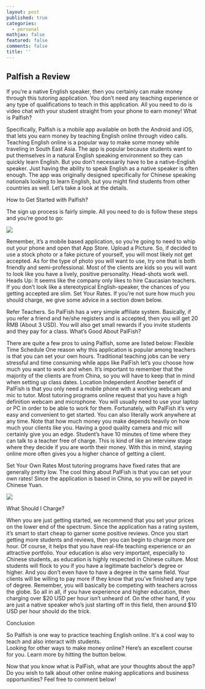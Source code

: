 ```yaml
---
layout: post
published: true
categories:
  - personal
mathjax: false
featured: false
comments: false
title: ''
---
```

## Palfish a Review

If you’re a native English speaker, then you certainly can make money through this tutoring application.
You don’t need any teaching experience or any type of qualifications to teach in this application.
All you need to do is video chat with your student straight from your phone to earn money!
What is Palfish? 

Specifically, Palfish is a mobile app available on both the Android and iOS, that lets you earn money by teaching English online through video calls.
Teaching English online is a popular way to make some money while traveling in South East Asia.
The app is popular because students want to put themselves in a natural English speaking environment so they can quickly learn English.
But you don’t necessarily have to be a native-English speaker.
Just having the ability to speak English as a native speaker is often enough. 
The app was originally designed specifically for Chinese speaking nationals looking to learn English, but you might find students from other countries as well.
Let’s take a look at the details.

How to Get Started with Palfish?

The sign up process is fairly simple. All you need to do is follow these steps and you’re good to go:

![]({{site.baseurl}}/images/palfishteacher.jpg)

Remember, it’s a mobile based application, so you’re going to need to whip out your phone and open that App Store.
Upload a Picture. 
So, if decided to use a stock photo or a fake picture of yourself, you will most likely not get accepted.
As for the type of photo you will want to use, try one that is both friendly and semi-professional.
Most of the clients are kids so you will want to look like you have a lively, positive personality.
Head-shots work well.
Heads Up: It seems like the company only likes to hire Caucasian teachers. If you don’t look like a stereotypical English-speaker, the chances of you getting accepted are slim. 
Set Your Rates. 
If you’re not sure how much you should charge, we give some advice in a section down below.

Refer Teachers. 
So PalFish has a very simple affiliate system.
Basically, if you refer a friend and he/she registers and is accepted, then you will get 20 RMB (About 3 USD).
You will also get small rewards if you invite students and they pay for a class.
What’s Good About PalFish?

There are quite a few pros to using Palfish, some are listed below:
Flexible Time Schedule
One reason why this application is popular among teachers is that you can set your own hours.
Traditional teaching jobs can be very stressful and time consuming while apps like PalFish let’s you choose how much you want to work and when.
It’s important to remember that the majority of the clients are from China, so you will have to keep that in mind when setting up class dates. 
Location Independent
Another benefit of PalFish is that you only need a mobile phone with a working webcam and mic to tutor.
Most tutoring programs online request that you have a high definition webcam and microphone.
You will usually need to use your laptop or PC in order to be able to work for them. 
Fortunately, with PalFish it’s very easy and convenient to get started. You can also literally work anywhere at any time.
Note that how much money you make depends heavily on how much your clients like you.
Having a good quality camera and mic will certainly give you an edge.
Student’s have 10 minutes of time where they can talk to a teacher free of charge.
This is kind of like an interview stage where they decide if you are worth their money.
With this in mind, staying online more often gives you a higher chance of getting a client.

Set Your Own Rates
Most tutoring programs have fixed rates that are generally pretty low.
The cool thing about PalFish is that you can set your own rates!
Since the application is based in China, so you will be payed in Chinese Yuan.

![]({{site.baseurl}}/images/palfishteacher1.jpg)

What Should I Charge?

When you are just getting started, we recommend that you set your prices on the lower end of the spectrum.
Since the application has a rating system, it’s smart to start cheap to garner some positive reviews.
Once you start getting more students and reviews, then you can begin to charge more per hour.
Of course, it helps that you have real-life teaching experience or an attractive portfolio.
Your education is also very important, especially to Chinese students, as education is highly respected in Chinese culture. 
Most students will flock to you if you have a legitimate bachelor’s degree or higher. And you don’t even have to have a degree in the same field.
Your clients will be willing to pay more if they know that you’ve finished any type of degree.
Remember, you will basically be competing with teachers across the globe. 
So all in all, if you have experience and higher education, then charging over $20 USD per hour isn’t unheard of.
On the other hand, if you are just a native speaker who’s just starting off in this field, then around $10 USD per hour should do the trick.

Conclusion

So Palfish is one way to practice teaching English online.
It's a cool way to teach and also interact with students.  
Looking for other ways to make money online? Here’s an excellent course for you. Learn more by hitting the button below.

Now that you know what is PalFish, what are your thoughts about the app? 
Do you wish to talk about other online making applications and business opportunities? 
Feel free to comment below! 




